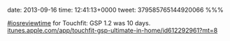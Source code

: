 date: 2013-09-16
time: 12:41:13+0000
tweet: 379585765144920066
%%%

[#iosreviewtime](https://twitter.com/hashtag/iosreviewtime) for Touchfit: GSP 1.2 was 10 days. [itunes.apple.com/app/touchfit-gsp-ultimate-in-home/id612292961?mt=8](https://itunes.apple.com/app/touchfit-gsp-ultimate-in-home/id612292961?mt=8)
